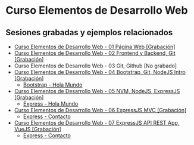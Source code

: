 # Curso Elementos de Desarrollo Web

## Sesiones grabadas y ejemplos relacionados

- [Curso Elementos de Desarrollo Web - 01 Página Web [Grabación]](https://youtu.be/ncBT6u6dxAQ)
- [Curso Elementos de Desarrollo Web - 02 Frontend y Backend, Git [Grabación]](https://youtu.be/bV9Rdkax6JEQ)
- Curso Elementos de Desarrollo Web - 03 Git, Github [No grabado]
- [Curso Elementos de Desarrollo Web - 04 Bootstrap, Git, NodeJS Intro [Grabación]](https://youtu.be/RGSqsLt_Gac)
  - [Bootstrap - Hola Mundo](https://github.com/akobashikawa/hola-mundo)
- [Curso Elementos de Desarrollo Web - 05 NVM, NodeJS, ExpressJS [Grabación]](https://youtu.be/wuA-8To2BCQ)
  - [Express - Hola Mundo](https://github.com/akobashikawa/express-hola-mundo)
- [Curso Elementos de Desarrollo Web - 06 ExpressJS MVC [Grabación]](https://youtu.be/mwBk7PP40HE)
  - [Express - Contacto](https://github.com/akobashikawa/express-contacto)
- [Curso Elementos de Desarrollo Web - 07 ExpressJS API REST App, VueJS [Grabación]](https://youtu.be/NhZUtPdGFEI)
  - [Express - Contacto](https://github.com/akobashikawa/express-contacto)
